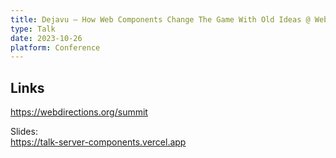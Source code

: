 ```yaml
---
title: Dejavu — How Web Components Change The Game With Old Ideas @ Web Directions Summit 2023
type: Talk
date: 2023-10-26
platform: Conference
---
```


## Links

https://webdirections.org/summit

Slides: \
https://talk-server-components.vercel.app
